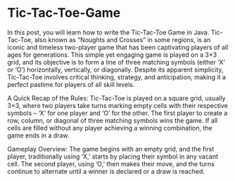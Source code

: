 # Tic-Tac-Toe-Game
In this post, you will learn how to write the Tic-Tac-Toe Game in Java. Tic-Tac-Toe, also known as “Noughts and Crosses” in some regions, is an iconic and timeless two-player game that has been captivating players of all ages for generations. This simple yet engaging game is played on a 3×3 grid, and its objective is to form a line of three matching symbols (either ‘X’ or ‘O’) horizontally, vertically, or diagonally. Despite its apparent simplicity, Tic-Tac-Toe involves critical thinking, strategy, and anticipation, making it a perfect pastime for players of all skill levels.

A Quick Recap of the Rules:
Tic-Tac-Toe is played on a square grid, usually 3×3, where two players take turns marking empty cells with their respective symbols – ‘X’ for one player and ‘O’ for the other.
The first player to create a row, column, or diagonal of three matching symbols wins the game.
If all cells are filled without any player achieving a winning combination, the game ends in a draw.

Gameplay Overview:
The game begins with an empty grid, and the first player, traditionally using ‘X,’ starts by placing their symbol in any vacant cell.
The second player, using ‘O,’ then makes their move, and the turns continue to alternate until a winner is declared or a draw is reached.
